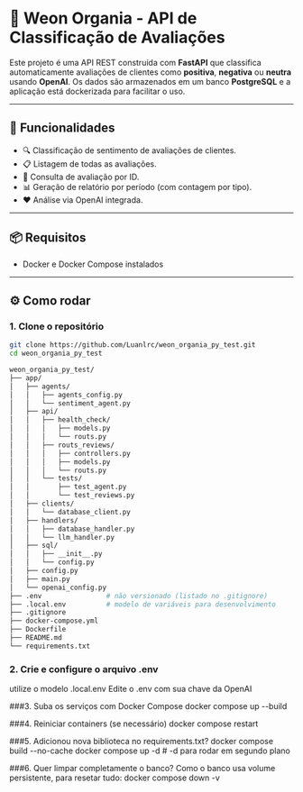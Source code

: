 # 🧠 Weon Organia - API de Classificação de Avaliações

Este projeto é uma API REST construída com **FastAPI** que classifica automaticamente avaliações de clientes como **positiva**, **negativa** ou **neutra** usando **OpenAI**. Os dados são armazenados em um banco **PostgreSQL** e a aplicação está dockerizada para facilitar o uso.

---

## 🚀 Funcionalidades

- 🔍 Classificação de sentimento de avaliações de clientes.
- 📋 Listagem de todas as avaliações.
- 📌 Consulta de avaliação por ID.
- 📊 Geração de relatório por período (com contagem por tipo).
- ❤️ Análise via OpenAI integrada.

---

## 📦 Requisitos

- Docker e Docker Compose instalados

---

## ⚙️ Como rodar

### 1. Clone o repositório
```bash
git clone https://github.com/Luanlrc/weon_organia_py_test.git
cd weon_organia_py_test

weon_organia_py_test/
├── app/
│   ├── agents/
│   │   ├── agents_config.py
│   │   └── sentiment_agent.py
│   ├── api/
│   │   ├── health_check/
│   │   │   ├── models.py
│   │   │   └── routs.py
│   │   ├── routs_reviews/
│   │   │   ├── controllers.py
│   │   │   ├── models.py
│   │   │   └── routs.py
│   │   └── tests/
│   │       ├── test_agent.py
│   │       └── test_reviews.py
│   ├── clients/
│   │   └── database_client.py
│   ├── handlers/
│   │   ├── database_handler.py
│   │   └── llm_handler.py
│   ├── sql/
│   │   ├── __init__.py
│   │   └── config.py
│   ├── config.py
│   ├── main.py
│   └── openai_config.py
├── .env                # não versionado (listado no .gitignore)
├── .local.env          # modelo de variáveis para desenvolvimento
├── .gitignore
├── docker-compose.yml
├── Dockerfile
├── README.md
└── requirements.txt
```

### 2. Crie e configure o arquivo .env
utilize o modelo .local.env
Edite o .env com sua chave da OpenAI

###3. Suba os serviços com Docker Compose
docker compose up --build

###4. Reiniciar containers (se necessário)
docker compose restart

###5. Adicionou nova biblioteca no requirements.txt?
docker compose build --no-cache
docker compose up -d   # -d para rodar em segundo plano

###6. Quer limpar completamente o banco?
Como o banco usa volume persistente, para resetar tudo:
docker compose down -v